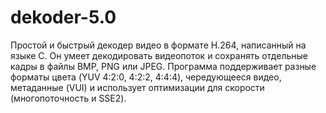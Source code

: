 # dekoder-5.0
Простой и быстрый декодер видео в формате H.264, написанный на языке C. Он умеет декодировать видеопоток и сохранять отдельные кадры в файлы BMP, PNG или JPEG. Программа поддерживает разные форматы цвета (YUV 4:2:0, 4:2:2, 4:4:4), чередующееся видео, метаданные (VUI) и использует оптимизации для скорости (многопоточность и SSE2).
